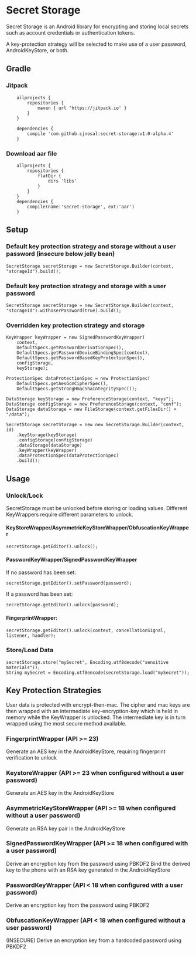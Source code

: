 # Secret Storage
Secret Storage is an Android library for encrypting and storing local secrets such as account credentials or authentication tokens.

A key-protection strategy will be selected to make use of a user password, AndroidKeyStore, or both.
## Gradle
### Jitpack
```
    allprojects {
        repositories {
            maven { url 'https://jitpack.io' }
        }
    }
    
    dependencies {
        compile 'com.github.cjnosal:secret-storage:v1.0-alpha.4'
    }
```
### Download aar file
```
    allprojects {
        repositories {
            flatDir {
                dirs 'libs'
            }
        }
    }
    dependencies {
        compile(name:'secret-storage', ext:'aar')
    }
```
## Setup
### Default key protection strategy and storage without a user password (insecure below jelly bean)
```
SecretStorage secretStorage = new SecretStorage.Builder(context, "storageId").build();
```
### Default key protection strategy and storage with a user password
```
SecretStorage secretStorage = new SecretStorage.Builder(context, "storageId").withUserPassword(true).build();
```
### Overridden key protection strategy and storage
```
KeyWrapper keyWrapper = new SignedPasswordKeyWrapper(
    context,
    DefaultSpecs.getPasswordDerivationSpec(),
    DefaultSpecs.getPasswordDeviceBindingSpec(context),
    DefaultSpecs.getPasswordBasedKeyProtectionSpec(),
    configStorage,
    keyStorage);
                        
ProtectionSpec dataProtectionSpec = new ProtectionSpec(
    DefaultSpecs.getAesGcmCipherSpec(), 
    DefaultSpecs.getStrongHmacShaIntegritySpec());
    
DataStorage keyStorage = new PreferenceStorage(context, "keys");
DataStorage configStorage = new PreferenceStorage(context, "conf");
DataStorage dataStorage = new FileStorage(context.getFilesDir() + "/data");

SecretStorage secretStorage = new new SecretStorage.Builder(context, id)
    .keyStorage(keyStorage)
    .configStorage(configStorage)
    .dataStorage(dataStorage)
    .keyWrapper(keyWrapper)
    .dataProtectionSpec(dataProtectionSpec)
    .build();
```

## Usage
### Unlock/Lock
SecretStorage must be unlocked before storing or loading values. Different KeyWrappers require different parameters to unlock.
#### KeyStoreWrapper/AsymmetricKeyStoreWrapper/ObfuscationKeyWrapper
```
secretStorage.getEditor().unlock();
```
#### PasswordKeyWrapper/SignedPasswordKeyWrapper
If no password has been set:
```
secretStorage.getEditor().setPassword(password);
```
If a password has been set:
```
secretStorage.getEditor().unlock(password);
```
#### FingerprintWrapper:
```
secretStorage.getEditor().unlock(context, cancellationSignal, listener, handler);
```
### Store/Load Data
```
secretStorage.store("mySecret", Encoding.utf8decode("sensitive materials"));
String mySecret = Encoding.utf8encode(secretStorage.load("mySecret"));
```
## Key Protection Strategies
User data is protected with encrypt-then-mac. The cipher and mac keys are then wrapped with an intermediate key-encryption-key which is held in memory while the KeyWrapper is unlocked. The intermediate key is in turn wrapped using the most secure method available.
### FingerprintWrapper (API >= 23)
Generate an AES key in the AndroidKeyStore, requiring fingerprint verification to unlock
### KeystoreWrapper (API >= 23 when configured without a user password)
Generate an AES key in the AndroidKeyStore
### AsymmetricKeyStoreWrapper (API >= 18 when configured without a user password)
Generate an RSA key pair in the AndroidKeyStore
### SignedPasswordKeyWrapper (API >= 18 when configured with a user password)
Derive an encryption key from the password using PBKDF2
Bind the derived key to the phone with an RSA key generated in the AndroidKeyStore
### PasswordKeyWrapper (API < 18 when configured with a user password) 
Derive an encryption key from the password using PBKDF2
### ObfuscationKeyWrapper (API < 18 when configured without a user password)
(INSECURE) Derive an encryption key from a hardcoded password using PBKDF2 
